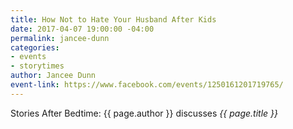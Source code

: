 ```yaml
---
title: How Not to Hate Your Husband After Kids
date: 2017-04-07 19:00:00 -04:00
permalink: jancee-dunn
categories:
- events
- storytimes
author: Jancee Dunn
event-link: https://www.facebook.com/events/1250161201719765/
---
```


Stories After Bedtime: {{ page.author }} discusses *{{ page.title }}*
